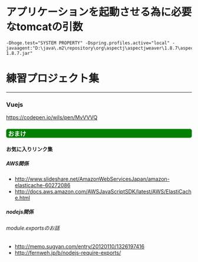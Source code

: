 # アプリケーションを起動させる為に必要なtomcatの引数

```
-Dhoge.test="SYSTEM PROPERTY" -Dspring.profiles.active="local" -javaagent:"D:\java\.m2\repository\org\aspectj\aspectjweaver\1.8.7\aspectjweaver-1.8.7.jar"
```

# 練習プロジェクト集

---
### Vuejs
https://codepen.io/wils/pen/MvVVVQ

### <div style="color:white;background-color:green;border-radius: 5px;padding-left: 5px;">おまけ<div></div></div>
#### お気に入りリンク集
##### AWS関係
* http://www.slideshare.net/AmazonWebServicesJapan/amazon-elasticache-60272086
* http://docs.aws.amazon.com/AWSJavaScriptSDK/latest/AWS/ElastiCache.html

##### nodejs関係
###### module.exportsのお話
* http://memo.sugyan.com/entry/20120110/1326197416
* http://fernweh.jp/b/nodejs-require-exports/